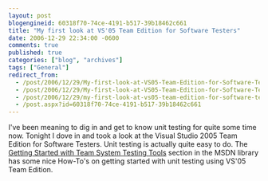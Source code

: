 ```yaml
---
layout: post
blogengineid: 60318f70-74ce-4191-b517-39b18462c661
title: "My first look at VS'05 Team Edition for Software Testers"
date: 2006-12-29 22:34:00 -0600
comments: true
published: true
categories: ["blog", "archives"]
tags: ["General"]
redirect_from: 
  - /post/2006/12/29/My-first-look-at-VS05-Team-Edition-for-Software-Testers.aspx
  - /post/2006/12/29/My-first-look-at-VS05-Team-Edition-for-Software-Testers
  - /post/2006/12/29/my-first-look-at-vs05-team-edition-for-software-testers
  - /post.aspx?id=60318f70-74ce-4191-b517-39b18462c661
---
```

<!-- more -->

I've been meaning to dig in and get to know unit testing for quite some time now. Tonight I dove in and took a look at the Visual Studio 2005 Team Edition for Software Testers. Unit testing is actually quite easy to do. The <A href="http://msdn2.microsoft.com/en-us/library/ms243146(VS.80).aspx">Getting Started with Team System Testing Tools</A> section in the MSDN library has some nice How-To's on getting started with unit testing using VS'05 Team Edition.
